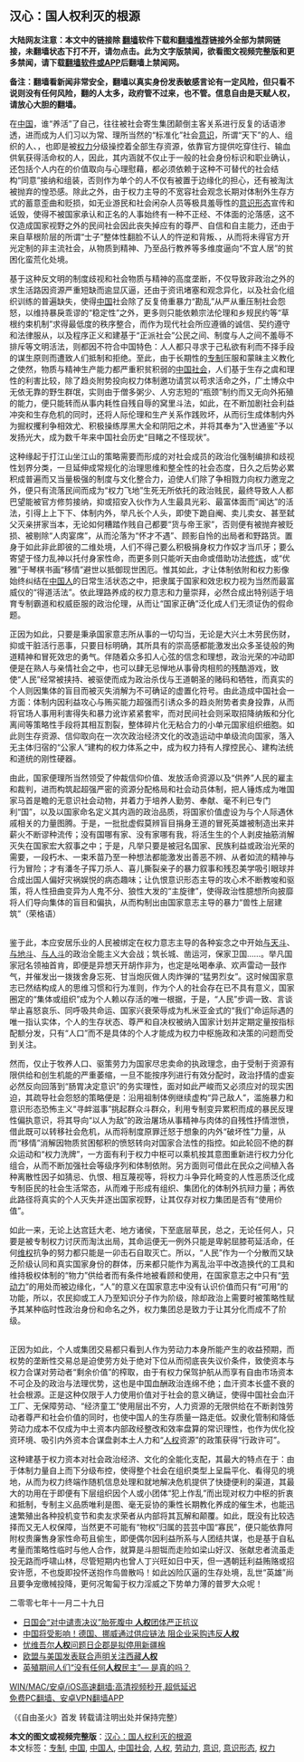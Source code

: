  <h2>汉心：国人权利灭的根源</h2> <p class="notice"><b>大陆网友注意：本文中的链接除 <a href="https://github.com/bannedbook/fanqiang" >翻墙</a>软件下载和<a href="https://github.com/killgcd/justmysocks/blob/master/README.md">翻墙推荐</a>链接外全部为禁网链接，未翻墙状态下打不开，请勿点击。此为文字版禁闻，欲看图文视频完整版和更多禁闻，请下载<a href="https://github.com/bannedbook/fanqiang">翻墙软件或APP</a>后翻墙上禁闻网。</p><p>备注：翻墙看新闻非常安全，翻墙以真实身份发表敏感言论有一定风险，但只看不说则没有任何风险，翻的人太多，政府管不过来，也不管。信息自由是天赋人权，请放心大胆的翻墙。</b></p>  <div class="entry"> <p>在<span class='wp_keywordlink_affiliate'><a href="https://www.bannedbook.org/" title="中国" target="_blank">中国</a></span>，谁“养活”了自己，往往被社会寄生集团颠倒主客关系进行反复的话语渗透，进而成为人们习以为常、理所当然的“标准化”社会<a href="https://www.bannedbook.org/bnews/tag/%E6%84%8F%E8%AF%86/" class="st_tag internal_tag" rel="tag" title="标签 意识 下的日志">意识</a>，所谓“天下”的人、组织的人、，也即是被<a href="https://www.bannedbook.org/bnews/tag/%E6%9D%83%E5%8A%9B/" class="st_tag internal_tag" rel="tag" title="标签 权力 下的日志">权力</a>分级操控着全部生存资源，依靠官方提供吃穿住行、输血供氧获得活命权的人，因此，其内涵就不仅止于一般的社会身份标识和职业确认，还包括个人内在的价值取向与心理慰藉，都必须依赖于这种不可替代的社会结构“同意”接纳和组装，否则作为单个的人不仅有被置于边缘化的担心，还有被淘汰被抛弃的惶恐感。除此之外，由于权力主导的不宽容社会观念长期对体制外生存方式的蓄意歪曲和贬损，如无业游民和社会闲杂人员等极具羞辱性的<a href="https://www.bannedbook.org/bnews/tag/%E6%84%8F%E8%AF%86%E5%BD%A2%E6%80%81/" class="st_tag internal_tag" rel="tag" title="标签 意识形态 下的日志">意识形态</a>宣传和诋毁，使得不被国家承认和正名的人事始终有一种不正经、不体面的沦落感，这不仅造成国家视野之外的民间社会因此丧失掉应有的尊严、自信和自主能力，还由于来自草根阶层的所谓“士子”整体性翻脸不认人的忤逆和背叛、，从而将未得官方开光定制的非主流社会，从物质到精神、乃至品行教养等多维度逼向“不宜人居”的贫困化蛮荒化处境。</p> <p>基于这种反文明的制度歧视和社会物质与精神的高度垄断，不仅导致非政治之外的求生活路因资源严重短缺而逾显仄逼，还由于资讯堵塞和观念异化，以及社会化组织训练的普遍缺失，使得<a href="https://www.bannedbook.org/bnews/tag/%E4%B8%AD%E5%9B%BD/" class="st_tag internal_tag" rel="tag" title="标签 中国 下的日志">中国</a>社会除了反复倚重暴力“勘乱”从严从重压制社会怨怒，以维持暴戾乖谬的“稳定性”之外，更多则只能依赖宗法伦理和乡规民约等“草根约束机制”求得最低度的秩序整合，而作为现代社会所应遵循的诚信、契约遵守和法律服从，以及程序正义和建基于“正派社会”公民之间、制度与人之间不羞辱不排斥等文明活法，则都因不符合中国特色：人人都只寻求于己私欲有利而不择手段的谋生原则而遭致人们抵制和拒绝。至此，由于长期性的<a href="https://www.bannedbook.org/bnews/tag/%E4%B8%93%E5%88%B6/" class="st_tag internal_tag" rel="tag" title="标签 专制 下的日志">专制</a>压服和蒙昧主义教化之使然，物质与精神生产能力都严重积贫积弱的<a href="https://www.bannedbook.org/bnews/tag/%e4%b8%ad%e5%9b%bd%e7%a4%be%e4%bc%9a/" class="st_tag internal_tag" rel="tag" title="标签 中国社会 下的日志">中国社会</a>，人们基于生存之虞和理性的利害比较，除了趋炎附势投向权力体制邀功请赏以苟求活命之外，广土博众中无依无靠的野生群氓，实则由于僧多粥少、人穷志短的“瓶颈”制约而又无向外拓殖的能力，便只能转而从事内耗性自残自辱的窝里斗法，如此，在不断加剧社会利益冲突和生存危机的同时，还将人际伦理和生产关系作践败坏，从而衍生成体制内外为掘权攫利争相效尤、积极操练厚黑大全和阴阳之术，并将其奉为“入世通鉴”予以发扬光大，成为数千年来中国社会历史“目睹之不怪现状”。</p> <p>这种缘起于打江山坐江山的策略需要而形成的对社会成员的政治化强制编排和歧视性划界分类，一旦延伸成常规化的治理思维和整全性的社会态度，日久之后势必累积成普遍而又当量极强的制度与文化整合力，迫使人们除了争相戮力向权力邀宠之外，便只有流落民间而成为“权力飞地”生死无所依托的政治贱民，最终导致人人都巴望能被官方修剪接纳，抑或招安入伙作为人生最具光彩、最富体面而“闻达”的活法，引得上上下下、体制内外，举凡长个人头，即使下跪自阉、卖儿卖女、甚至弑父灭亲拼家当本，无论如何糟踏作贱自己都要“货与帝王家”，否则便有被抛弃被贬损、被剔除“人肉宴席”，从而沦落为“怀才不遇”、顾影自怜的出局者和野路货。置身于如此非此即彼的二维处境，人们不得己要么积极捐身权力作奴才当爪牙；要么寄望于怪力乱神以托付身家性命，而更多则只能听天由命或借助功法<span class='wp_keywordlink'><a href="https://www.qi-gong.me/" title="气功修炼网" target="_blank">修炼</a></span>，或“优雅”于琴棋书画“移情”避世以抵御现世困厄。惟其如此，才让体制依附和权力影像始终纠结在<a href="https://www.bannedbook.org/bnews/tag/%e4%b8%ad%e5%9b%bd%e4%ba%ba/" class="st_tag internal_tag" rel="tag" title="标签 中国人 下的日志">中国人</a>的日常生活状态之中，把隶属于国家和效忠权力视为当然而最富威仪的“得道活法”。依此理路养成的权力意志和力量崇拜，必然合成出特别适于培育专制霸道和权威臣服的政治伦理，从而让“国家正确”泛化成人们无须证伪的假命题。</p>  <p>正因为如此，只要是秉承国家意志所从事的一切勾当，无论是大兴土木劳民伤财，抑或干脏活行恶事，只要目标明确，其所具有的崇高感都能激发出众多圣徒般的殉道精神和冒死效忠的勇气。伴随着众多扣人心弦的信念和理想，政治光荣的冲动即便是在熟人与亲情社会之中，也可以肆无忌惮地从事骨肉相煎的残酷游戏，致使“人民”经常被挟持、被驱使而成为政治杀伐与王道朝圣的赌码和牺牲，而真实的个人则因集体的盲目而被灭失消解为不可确证的虚置化符号。由此造成中国社会一方面：体制内因利益攻心与贿买能力超强而引诱众多的趋炎附势者卖身投靠，从而将官场人事用利害得失和暴力讹诈紧紧套牢，而对民间社会则采取招降纳叛和分化离间等策略性手段将其相互割裂，整体碎片化无粘合力的小单元国家组织细胞。如此则生存资源、信仰取向在一次次政治经济文化的改造运动中单级流向国家，落入无主体归宿的“公家人”建构的权力体系之中，成为权力持有人撑控民心、建构法统和道统的刚性硬器。</p> <p>由此，国家便理所当然领受了仲裁信仰价值、发放活命资源以及“供养”人民的雇主和裁判，进而构筑起超强严密的资源分配格局和社会动员体制，把人锤炼成为唯国家马首是瞻的无意识社会动物，并着力于培养人勤劳、奉献、毫不利已专门利“国”，以及以国家命名定义其内涵的政治品质，将国家价值虚设为与个人际遇休戚相关的力量图腾。于是，一批批虚假莫辨盲目捐身王道的冒死英雄被制造出来并薪火不断谬种流传；没有国哪有家、没有家哪有我，将活生生的个人剥皮抽筋消解灭失在国家宏大叙事之中；于是，凡举只要是被冠名国家、民族利益或政治光荣的需要，一段朽木、一束禾苗乃至一种想法都能激发出善恶不辨、从者如流的精神与行为冒险；才有潘冬子挥刀杀人、喜儿撕裂亲子的暴力叙事和残忍美学吸引眼球并合成出国人偏好灾祸娱悦的病态趣味；让仇恨意识形态主导的攻心术不断教唆和驱策，将人性扭曲变异为人鬼不分、狼性大发的“主旋律”，使得政治性臆想所向披靡将人们导向集体的盲目和偏执，从而构制出由国家意志主导的暴力“兽性上层建筑”（荣格语）<br />&nbsp;&nbsp;&nbsp;&nbsp;</p> <p>鉴于此，本应安居乐业的人民被绑定在权力意志主导的各种妄念之中开始<span class='wp_keywordlink'><a href="https://www.bannedbook.org/forum11/topic328.html" title="禁片：与天地人斗 其乐无穷" target="_blank">与天斗</a></span>、<span class='wp_keywordlink'><a href="https://www.bannedbook.org/forum11/topic328.html" title="禁片：与天地人斗 其乐无穷" target="_blank">与地斗</a></span>、<span class='wp_keywordlink'><a href="https://www.bannedbook.org/forum11/topic328.html" title="禁片：与天地人斗 其乐无穷" target="_blank">与人斗</a></span>的政治全能主义大会战；筑长城、凿运河，保家卫国……。举凡国家冠名领袖首肯，即便是异想天开胡作非为，也定是吆喝奉承、欢声雷动一鼓作气，并催发出一拨拨舍身忘死、甘当炮灰做人肉炸弹的“猛男烈女”。这时候国家意志已然结构成人的思维习惯和行为准则，作为个人的社会存在已不具有意义，国家圈定的“集体或组织”成为个人赖以存活的唯一根据，于是，“人民”步调一致、言谈举止喜怒哀乐、同呼吸共命运、国家兴衰荣辱成为札米亚金式的“我们”命运际遇的唯一指认实体，个人的生存状态、尊严和自决权被纳入国家计划并定期定量按指标配额分发，只有“人口”而不是具体的个人才能成为权力中枢施政和决策的问题而受到关注。</p>  <p>然而，仅止于牧养人口、驱策劳力为国家尽忠卖命的执政理念，由于受制于资源有限供给和创生机能的严重萎缩，一旦不能按序列进行有效分配时，政治抒情的虚妄必然反向回落到“肠胃决定意识”的务实理性，面对如此严峻而又必须应对的现实困迫，其疏导社会怨怒的策略便是：沿用祖制体例继续虚构“异己敌人”，滥施暴力和意识形态恐怖主义“寻衅滋事”挑起群众斗群众，利用专制变异累积而成的暴民反理性偏执意识，将其导向“以人为敌”的政治屠场从事精神与肉体的自残性抒情泄愤，借此既可以转移社会危机，从而将制度原罪迁怒于想象的内外“破坏性”力量，从而“移情”消解因物质贫困郁积的愤怒转向对国家合法性的指控。如此轮回不绝的群众运动和“权力洗牌”，一方面有利于权力中枢可以乘机按其意图重新进行权力分化组合，从而不断加强社会等级序列和体制依附。另方面则可借此在民众之间植入各种离散性因子如猜忌、仇恨、相互蔑视等，将权力斗争异化畸变的人性恶质泛化成专制臣民的社会生活常态，从而难于形成有组织、集团化的体制外抗辩力量；再依此路径将真实的个人灭失并逐出国家视野，让其仅存对权力集团是否有“使用价值”。</p> <p>如此一来，无论上达宫廷大老、地方诸侯，下至底层草民，总之，无论任何人，只要是被专制权力讨厌而淘汰出局，其命运便无一例外只能是卑躬屈膝苟延活命，任何<span class='wp_keywordlink_affiliate'><a href="https://www.bannedbook.org/bnews/weiquan/" title="维权" target="_blank">维权</a></span>抗争的努力都只能是一卯击石自取灭亡。所以，“人民”作为一个分散而又缺乏阶级认同和真实国家身份的群体，历来都只能作为离乱治平中改造换代的工具和维持极权体制的“物力”供给者而有条件地被看顾和使用，在国家意志之中只有“<a href="https://www.bannedbook.org/bnews/tag/%E5%8A%B3%E5%8A%A8%E5%8A%9B/" class="st_tag internal_tag" rel="tag" title="标签 劳动力 下的日志">劳动力</a>”的用处而被边缘化，“人”的意义在国家意志中没有认识价值而只有“可用”的功能，所以，农民抑或工人乃至知识分子作为阶级，除却政治上需要时被策略性赋予其某种临时性政治身份和命名之外，权力集团总是致力于让其分化而成不了阶级。<br />&nbsp;&nbsp;&nbsp;</p> <p>正因为如此，个人或集团交易都只看到人作为劳动力本身所能产生的收益预期，而权势的垄断性交易总是迫使劳方处于绝对下位从而彻底丧失议价条件，致使资本与权力合谋对劳动者“剩余价值”的榨取，由于有权力保驾护航从而享有自由市场资本不可企及的政治与法理优势，这也是中国血酬政治连绵不绝；血汗资本长盛不衰的社会根源。正是这种仅限于人力使用价值对于社会的意义确证，使得中国社会血汗工厂、无保障劳动、“经济童工”使用层出不穷，人力资源的无限供给在不断剥蚀劳动者尊严和社会价值的同时，也使中国人的生存质量一路走低。奴隶化管制和降低劳动力成本不仅成为中土资本内部政经整改和效率盘算的常识理性，也作为优化投资环境、吸引内外资本合谋盘剥本土人力和“<a href="https://www.bannedbook.org/bnews/tag/%e4%ba%ba%e6%9d%83/" class="st_tag internal_tag" rel="tag" title="标签 人权 下的日志">人权</a>资源”的政策获得“行政许可”。</p>  <p>这种建基于权力资本对社会政治经济、文化的全能化支配，其最大的特点在于：由于体制力量自上而下分级布控，使得整个社会在组织类型上呈扁平化、看得见的境地，从而为权力终端作随机信息处理和就地解决危机提供了快捷便利的渠道，其最大的功用在于即便有下层组织因个人或小团体“犯上作乱”而出现对权力中枢的折衷和抵制，专制主义品质唯利是图、毫无妥协的秉性长期教化养成的催生术，也能迅速繁殖出各种投机变节和卖友求荣者从内部将其瓦解和颠覆。如此，既没有比较选择而又无人权保障，当然更不可能有“物权”归属的芸芸中国“寡民”，便只能依靠阿附权贵廉售身家性命苟且偷生，即便偶尔因利益所系与人团结共谋，也是基于自私考量而策略性临时与他人合作，就算是斗胆铤而走险如梁山好汉、张献忠者流虽走投无路而呼啸山林，尽管短期内也曾人丁兴旺如日中天，但一遇朝廷利益贿赂或招安许愿，不也旋即投怀送抱作鸟兽散吗！如此凶险仄逼的生存处境，乱世“英雄”尚且要争宠缴械投降，更何况匍匐于权力淫威之下势单力薄的普罗大众呢！</p> <p>二零零七年十一月二十九日</p> <ul class='op-related-articles' title='相关阅读'> <li><a href='https://www.bannedbook.org/bnews/worldnews/20210617/1568277.html' target='_blank'>日国会“对中谴责决议”胎死腹中 <b>人权</b>团体严正抗议</a></li> <li><a href='https://www.bannedbook.org/bnews/worldnews/20210617/1568238.html' target='_blank'>中国将受影响！德国、挪威通过供应链法 阻企业采购违反<b>人权</b></a></li> <li><a href='https://www.bannedbook.org/bnews/baitai/20210616/1568084.html' target='_blank'>忧维吾尔<b>人权</b>问题日企郡是拟停用新疆棉</a></li> <li><a href='https://www.bannedbook.org/bnews/renquan/xizang/20210616/1568033.html' target='_blank'>欧盟与美国发表联合声明关注西藏<b>人权</b></a></li> <li><a href='https://www.bannedbook.org/bnews/comments/20210616/1567884.html' target='_blank'>英殖期间人们“没有任何<b>人权</b>民主”— 是真的吗？</a></li> </ul> <p class="texttj"> <a href="https://github.com/bannedbook/fanqiang/wiki/V2ray%E6%9C%BA%E5%9C%BA" target="_blank">WIN/MAC/安卓/iOS高速翻墙:高清视频秒开,超低延迟</a><br/> <a href="https://github.com/bannedbook/fanqiang/wiki/%E7%A6%81%E9%97%BB%E7%BD%91%E5%AE%89%E5%8D%93%E7%BF%BB%E5%A2%99%E6%96%B0%E9%97%BBAPP" target="_blank">免费PC翻墙、安卓VPN翻墙APP</a></p> <p>（《自由圣火》首发&nbsp;转载请注明出处并保持完整）</p><a name='sharetosocial'></a>       <div><b>本文的图文或视频完整版</b>：<a href='https://www.bannedbook.org/bnews/comments/20210617/1568719.html'>汉心：国人权利灭的根源</a></div>  </div><!--END ENTRY--> <div class="postfooter"> <div>本文标签：<a href="https://www.bannedbook.org/bnews/tag/%E4%B8%93%E5%88%B6/" rel="tag">专制</a>, <a href="https://www.bannedbook.org/bnews/tag/%E4%B8%AD%E5%9B%BD/" rel="tag">中国</a>, <a href="https://www.bannedbook.org/bnews/tag/%e4%b8%ad%e5%9b%bd%e4%ba%ba/" rel="tag">中国人</a>, <a href="https://www.bannedbook.org/bnews/tag/%e4%b8%ad%e5%9b%bd%e7%a4%be%e4%bc%9a/" rel="tag">中国社会</a>, <a href="https://www.bannedbook.org/bnews/tag/%e4%ba%ba%e6%9d%83/" rel="tag">人权</a>, <a href="https://www.bannedbook.org/bnews/tag/%E5%8A%B3%E5%8A%A8%E5%8A%9B/" rel="tag">劳动力</a>, <a href="https://www.bannedbook.org/bnews/tag/%E6%84%8F%E8%AF%86/" rel="tag">意识</a>, <a href="https://www.bannedbook.org/bnews/tag/%E6%84%8F%E8%AF%86%E5%BD%A2%E6%80%81/" rel="tag">意识形态</a>, <a href="https://www.bannedbook.org/bnews/tag/%E6%9D%83%E5%8A%9B/" rel="tag">权力</a></div>  </div><!--END POSTFOOTER--> 